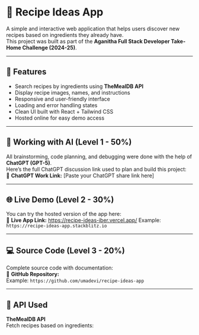 
# 🍳 Recipe Ideas App

A simple and interactive web application that helps users discover new recipes based on ingredients they already have.  
This project was built as part of the **Aganitha Full Stack Developer Take-Home Challenge (2024-25)**.

---

## 🚀 Features

- Search recipes by ingredients using **TheMealDB API**  
- Display recipe images, names, and instructions  
- Responsive and user-friendly interface  
- Loading and error handling states  
- Clean UI built with React + Tailwind CSS  
- Hosted online for easy demo access  

---

## 🧠 Working with AI (Level 1 - 50%)

All brainstorming, code planning, and debugging were done with the help of **ChatGPT (GPT-5)**.  
Here’s the full ChatGPT discussion link used to plan and build this project:  
🔗 **ChatGPT Work Link:** [Paste your ChatGPT share link here]

---

## 🌐 Live Demo (Level 2 - 30%)

You can try the hosted version of the app here:  
🔗 **Live App Link:** https://recipe-ideas-iber.vercel.app/ 
Example: `https://recipe-ideas-app.stackblitz.io`

---

## 💻 Source Code (Level 3 - 20%)

Complete source code with documentation:  
🔗 **GitHub Repository:**  
Example: `https://github.com/umadevi/recipe-ideas-app`

---

## 🧩 API Used

**TheMealDB API**  
Fetch recipes based on ingredients:  
